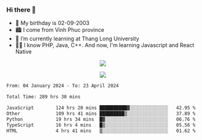 ### Hi there 👋
- 🎂 My birthday is 02-09-2003
- 🏙️ I come from Vinh Phuc province
- 🌱 I’m currently learning at Thang Long University
- 🧑‍💻 I know PHP, Java, C++. And now, I'm learning Javascript and React Native
<p align="center"><img src="https://github-readme-stats.vercel.app/api?username=tmquang0209&show_icons=true&theme=gradient"></p>
<p align="center"><img src="https://github-readme-stats.vercel.app/api/top-langs/?username=tmquang0209&hide=scss,css&langs_count=10"></p>
<!--START_SECTION:waka-->

```txt
From: 04 January 2024 - To: 23 April 2024

Total Time: 289 hrs 30 mins

JavaScript        124 hrs 20 mins ██████████▓░░░░░░░░░░░░░░   42.95 %
Other             109 hrs 41 mins █████████▒░░░░░░░░░░░░░░░   37.89 %
Python            19 hrs 34 mins  █▓░░░░░░░░░░░░░░░░░░░░░░░   06.76 %
TypeScript        16 hrs 4 mins   █▒░░░░░░░░░░░░░░░░░░░░░░░   05.56 %
HTML              4 hrs 41 mins   ▒░░░░░░░░░░░░░░░░░░░░░░░░   01.62 %
```

<!--END_SECTION:waka-->
